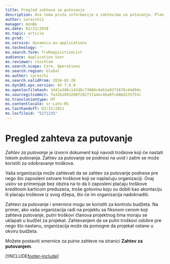 ```yaml
---
title: Pregled zahteva za putovanje
description: Ova tema pruža informacije o zahtevima za putovanje. Planirani putni troškovi u dokumentu zahteva za putovanje.
author: saraschi2
manager: AnnBe
ms.date: 02/23/2018
ms.topic: article
ms.prod: ''
ms.service: dynamics-ax-applications
ms.technology: ''
ms.search.form: TrvRequisitionList
audience: Application User
ms.reviewer: roschlom
ms.search.scope: Core, Operations
ms.search.region: Global
ms.author: saraschi
ms.search.validFrom: 2016-02-28
ms.dyn365.ops.version: AX 7.0.0
ms.openlocfilehash: 3441a386c142d8c73066c6eb1e0371678c44d94c
ms.sourcegitcommit: fa32b1893286f20271fa4ec4be8fc68bd135f53c
ms.translationtype: HT
ms.contentlocale: sr-Latn-RS
ms.lasthandoff: 02/15/2021
ms.locfileid: "5271235"
---
```

# <a name="travel-requisitions-overview"></a>Pregled zahteva za putovanje

*Zahtev za putovanje* je izvorni dokument koji navodi troškove koji će nastati tokom putovanja. Zahtev za putovanje se podnosi na uvid i zatim se može koristiti za odobravanje troškova.

Vaša organizacija može zahtevati da se zahtev za putovanje podnese pre nego što zaposleni ostvare troškove koji se naplaćuju organizaciji. Ovaj uslov se primenjuje bez obzira na to da li zaposleni plaćaju troškove kreditnom karticom preduzeća, troše gotovinu koju su dobili kao akontaciju ili plaćaju troškove iz svog džepa, što će im organizacija nadoknaditi.

Zahtevi za putovanje i smernice mogu se koristiti za kontrolu budžeta. Na primer, ako vaša organizacija radi na projektu sa fiksnom cenom koji zahteva putovanje, putni troškovi članova projektnog tima moraju se uklapati u budžet za projekat. Zahtevanjem da se putni troškovi odobre pre nego što nastanu, organizacija može da pomogne da projekat ostane u okviru budžeta.

Možete postaviti smernice za putne zahteve na stranici **Zahtev za putovanjem**.


[!INCLUDE[footer-include](../includes/footer-banner.md)]